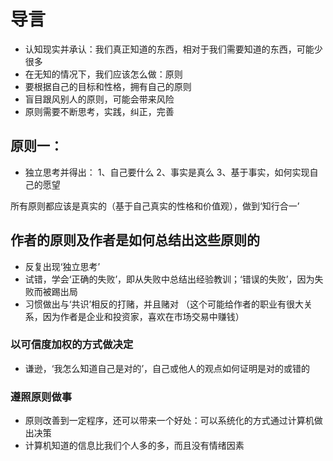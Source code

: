 # 导言 

* 认知现实并承认：我们真正知道的东西，相对于我们需要知道的东西，可能少很多
* 在无知的情况下，我们应该怎么做：原则
* 要根据自己的目标和性格，拥有自己的原则
* 盲目跟风别人的原则，可能会带来风险
* 原则需要不断思考，实践，纠正，完善

## 原则一：
* 独立思考并得出：
1、自己要什么
2、事实是真么
3、基于事实，如何实现自己的愿望   

所有原则都应该是真实的（基于自己真实的性格和价值观），做到‘知行合一’

## 作者的原则及作者是如何总结出这些原则的   
* 反复出现‘独立思考’
* 试错，学会‘正确的失败’，即从失败中总结出经验教训；‘错误的失败’，因为失败而被踢出局
* 习惯做出与‘共识’相反的打赌，并且赌对 （这个可能给作者的职业有很大关系，因为作者是企业和投资家，喜欢在市场交易中赚钱）

### 以可信度加权的方式做决定
* 谦逊，‘我怎么知道自己是对的’，自己或他人的观点如何证明是对的或错的

### 遵照原则做事
* 原则改善到一定程序，还可以带来一个好处：可以系统化的方式通过计算机做出决策   
* 计算机知道的信息比我们个人多的多，而且没有情绪因素
